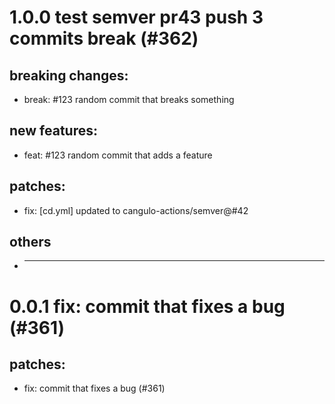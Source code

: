 # 1.0.0 test semver pr43 push 3 commits break (#362)

## breaking changes:
* break: #123 random commit that breaks something
## new features:
* feat: #123 random commit that adds a feature
## patches:
* fix: [cd.yml] updated to cangulo-actions/semver@#42
## others
* ---------

# 0.0.1 fix: commit that fixes a bug (#361)

## patches:
* fix: commit that fixes a bug (#361)

